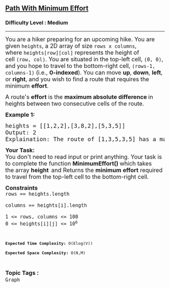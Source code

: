 <h2><a href="https://practice.geeksforgeeks.org/problems/path-with-minimum-effort/1?utm_source=youtube&utm_medium=collab_striver_ytdescription&utm_campaign=path-with-minimum-effort">Path With Minimum Effort</a></h2><h3>Difficulty Level : Medium</h3><hr><div class="problems_problem_content__Xm_eO"><p><span style="font-size: 18px;">You are a hiker preparing for an upcoming hike. You are given&nbsp;<code>heights</code>, a 2D array of size&nbsp;<code>rows x columns</code>, where&nbsp;<code>heights[row][col]</code>&nbsp;represents the height of cell&nbsp;<code>(row, col)</code>. You are situated in the top-left cell,&nbsp;<code>(0, 0)</code>, and you hope to travel to the bottom-right cell,&nbsp;<code>(rows-1, columns-1)</code>&nbsp;(i.e.,&nbsp;<strong>0-indexed</strong>). You can move&nbsp;<strong>up</strong>,&nbsp;<strong>down</strong>,&nbsp;<strong>left</strong>, or&nbsp;<strong>right</strong>, and you wish to find a route that requires the minimum&nbsp;<strong>effort</strong>.</span></p>
<p><span style="font-size: 18px;">A route's&nbsp;<strong>effort</strong>&nbsp;is the&nbsp;<strong>maximum absolute difference</strong><strong>&nbsp;</strong>in heights between two consecutive cells of the route.</span></p>
<p><span style="font-size: 18px;"><strong>Example 1:</strong></span></p>
<pre><span style="font-size: 18px;">heights = [[1,2,2],[3,8,2],[5,3,5]]
Output: 2
Explaination: The route of [1,3,5,3,5] has a maximum absolute difference of 2 in consecutive cells.This is better than the route of [1,2,2,2,5], where the maximum absolute difference is 3.</span></pre>
<p><span style="font-size: 18px;"><strong>Your Task:</strong><br>You don't need to read input or print anything. Your task is to complete the function <strong>MinimumEffort()&nbsp;</strong>which takes the&nbsp;array&nbsp;<strong>height </strong><strong>&nbsp;</strong>and Returns&nbsp;the<em> </em><strong>minimum</strong>&nbsp;<strong>effort</strong>&nbsp;required to travel from the top-left cell to the bottom-right cell<em>.</em></span></p>
<p><span style="font-size: 18px;"><strong>Constraints</strong><br><merlin-component id="merlin-code-summarizer" class="merlin-code-summarizer"></merlin-component><code>rows == heights.length<br>
columns == heights[i].length<br>
1 &lt;= rows, columns &lt;= 100<br>0 &lt;= heights[i][j] &lt;= 10<sup>6</sup></code></span></p>
<p>&nbsp;</p>
<p><span style="font-size: 18px;"><code><sup><strong>Expected Time Complexity:</strong> O(Elog(V))<br>
<strong>Expected Space Complexity: </strong>O(N,M)</sup></code></span></p></div><br><p><span style=font-size:18px><strong>Topic Tags : </strong><br><code>Graph</code>&nbsp;